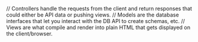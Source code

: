 // Controllers handle the requests from the client and return responses that could either be API data or pushing views.
// Models are the database interfaces that let you interact with the DB API to create schemas, etc.
// Views are what compile and render into plain HTML that gets displayed on the client/browser.
